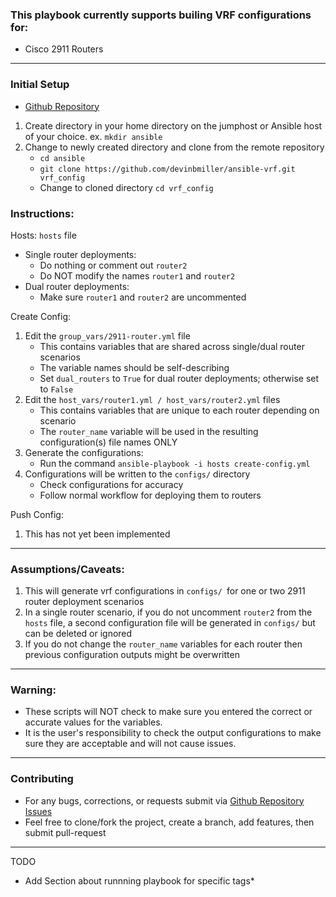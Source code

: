 ### This playbook currently supports builing VRF configurations for: ###
+ Cisco 2911 Routers
---
### Initial Setup ###
+ [Github Repository](https://github.com/devinbmiller/ansible-vrf)
1. Create directory in your home directory on the jumphost or Ansible host of your choice. ex. `mkdir ansible`
2. Change to newly created directory and clone from the remote repository
   + `cd ansible`
   + `git clone https://github.com/devinbmiller/ansible-vrf.git vrf_config`
   + Change to cloned directory `cd vrf_config`

### Instructions: ###
Hosts: `hosts` file
+ Single router deployments:
   - Do nothing or comment out `router2`
   - Do NOT modify the names `router1` and `router2`
+ Dual router deployments:
   - Make sure `router1` and `router2` are uncommented

Create Config:
1. Edit the `group_vars/2911-router.yml` file
   + This contains variables that are shared across single/dual router scenarios
   + The variable names should be self-describing
   + Set `dual_routers` to `True` for dual router deployments; otherwise set to `False`
2. Edit the `host_vars/router1.yml / host_vars/router2.yml` files
   + This contains variables that are unique to each router depending on scenario
   + The `router_name` variable will be used in the resulting configuration(s) file names ONLY
3. Generate the configurations:
   + Run the command `ansible-playbook -i hosts create-config.yml`
4. Configurations will be written to the `configs/` directory
   + Check configurations for accuracy
   + Follow normal workflow for deploying them to routers

Push Config:
1. This has not yet been implemented

---
### Assumptions/Caveats: ###
1. This will generate vrf configurations in `configs/ `for one or two 2911 router deployment scenarios
2. In a single router scenario, if you do not uncomment `router2` from the `hosts` file, a second configuration file will be generated in `configs/` but can be deleted or ignored
3. If you do not change the `router_name` variables for each router then previous configuration outputs might be overwritten
---
### Warning: ###
+ These scripts will NOT check to make sure you entered the correct or accurate values for the variables.
+ It is the user's responsibility to check the output configurations to make sure they are acceptable and will not cause issues.
---
### Contributing ###
+ For any bugs, corrections, or requests submit via [Github Repository Issues](https://github.com/devinbmiller/ansible-vrf/issues)
+ Feel free to clone/fork the project, create a branch, add features, then submit pull-request
---
TODO
+ Add Section about runnning playbook for specific tags*
